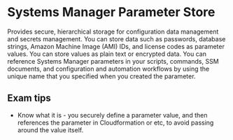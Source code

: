 # Systems Manager Parameter Store
Provides secure, hierarchical storage for configuration data management and secrets management. You can store data such as passwords, database strings, Amazon Machine Image (AMI) IDs, and license codes as parameter values. You can store values as plain text or encrypted data. You can reference Systems Manager parameters in your scripts, commands, SSM documents, and configuration and automation workflows by using the unique name that you specified when you created the parameter.

## Exam tips
* Know what it is - you securely define a parameter value, and then references the parameter in Cloudformation or etc, to avoid passing around the value itself.